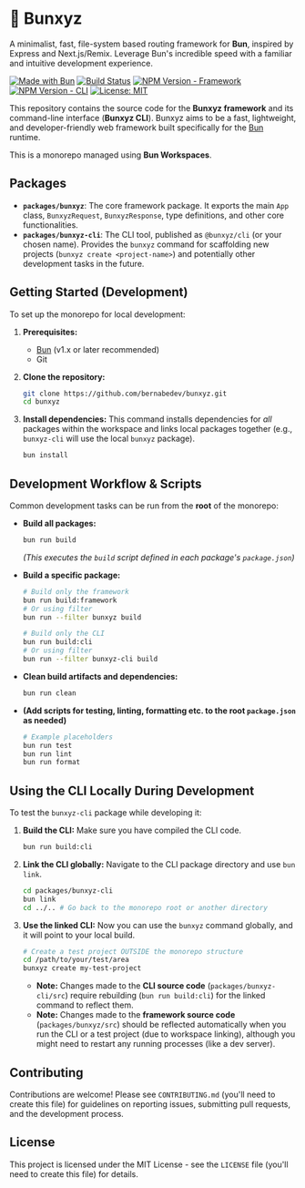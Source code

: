 # 🦊 Bunxyz

A minimalist, fast, file-system based routing framework for **Bun**, inspired by Express and Next.js/Remix. Leverage Bun's incredible speed with a familiar and intuitive development experience.

[![Made with Bun](https://img.shields.io/badge/Made%20with-Bun-yellow.svg)](https://bun.sh)
[![Build Status](https://img.shields.io/github/actions/workflow/status/bernabedev/bunxyz/ci.yml?branch=main)](https://github.com/bernabedev/bunxyz/actions)
[![NPM Version - Framework](https://img.shields.io/npm/v/bunxyz.svg)](https://www.npmjs.com/package/bunxyz) <!-- Placeholder -->
[![NPM Version - CLI](https://img.shields.io/npm/v/@bunxyz/cli.svg)](https://www.npmjs.com/package/@bunxyz/cli) <!-- Placeholder -->
[![License: MIT](https://img.shields.io/badge/License-MIT-yellow.svg)](https://opensource.org/licenses/MIT) <!-- Adjust if needed -->

This repository contains the source code for the **Bunxyz framework** and its command-line interface (**Bunxyz CLI**). Bunxyz aims to be a fast, lightweight, and developer-friendly web framework built specifically for the [Bun](https://bun.sh/) runtime.

This is a monorepo managed using **Bun Workspaces**.

## Packages

- **`packages/bunxyz`**: The core framework package. It exports the main `App` class, `BunxyzRequest`, `BunxyzResponse`, type definitions, and other core functionalities.
- **`packages/bunxyz-cli`**: The CLI tool, published as `@bunxyz/cli` (or your chosen name). Provides the `bunxyz` command for scaffolding new projects (`bunxyz create <project-name>`) and potentially other development tasks in the future.

## Getting Started (Development)

To set up the monorepo for local development:

1.  **Prerequisites:**

    - [Bun](https://bun.sh/docs/installation) (v1.x or later recommended)
    - Git

2.  **Clone the repository:**

    ```bash
    git clone https://github.com/bernabedev/bunxyz.git
    cd bunxyz
    ```

3.  **Install dependencies:**
    This command installs dependencies for _all_ packages within the workspace and links local packages together (e.g., `bunxyz-cli` will use the local `bunxyz` package).
    ```bash
    bun install
    ```

## Development Workflow & Scripts

Common development tasks can be run from the **root** of the monorepo:

- **Build all packages:**

  ```bash
  bun run build
  ```

  _(This executes the `build` script defined in each package's `package.json`)_

- **Build a specific package:**

  ```bash
  # Build only the framework
  bun run build:framework
  # Or using filter
  bun run --filter bunxyz build

  # Build only the CLI
  bun run build:cli
  # Or using filter
  bun run --filter bunxyz-cli build
  ```

- **Clean build artifacts and dependencies:**

  ```bash
  bun run clean
  ```

- **(Add scripts for testing, linting, formatting etc. to the root `package.json` as needed)**
  ```bash
  # Example placeholders
  bun run test
  bun run lint
  bun run format
  ```

## Using the CLI Locally During Development

To test the `bunxyz-cli` package while developing it:

1.  **Build the CLI:** Make sure you have compiled the CLI code.

    ```bash
    bun run build:cli
    ```

2.  **Link the CLI globally:** Navigate to the CLI package directory and use `bun link`.

    ```bash
    cd packages/bunxyz-cli
    bun link
    cd ../.. # Go back to the monorepo root or another directory
    ```

3.  **Use the linked CLI:** Now you can use the `bunxyz` command globally, and it will point to your local build.

    ```bash
    # Create a test project OUTSIDE the monorepo structure
    cd /path/to/your/test/area
    bunxyz create my-test-project
    ```

    - **Note:** Changes made to the **CLI source code** (`packages/bunxyz-cli/src`) require rebuilding (`bun run build:cli`) for the linked command to reflect them.
    - **Note:** Changes made to the **framework source code** (`packages/bunxyz/src`) should be reflected automatically when you run the CLI or a test project (due to workspace linking), although you might need to restart any running processes (like a dev server).

## Contributing

Contributions are welcome! Please see `CONTRIBUTING.md` (you'll need to create this file) for guidelines on reporting issues, submitting pull requests, and the development process.

## License

This project is licensed under the MIT License - see the `LICENSE` file (you'll need to create this file) for details.
